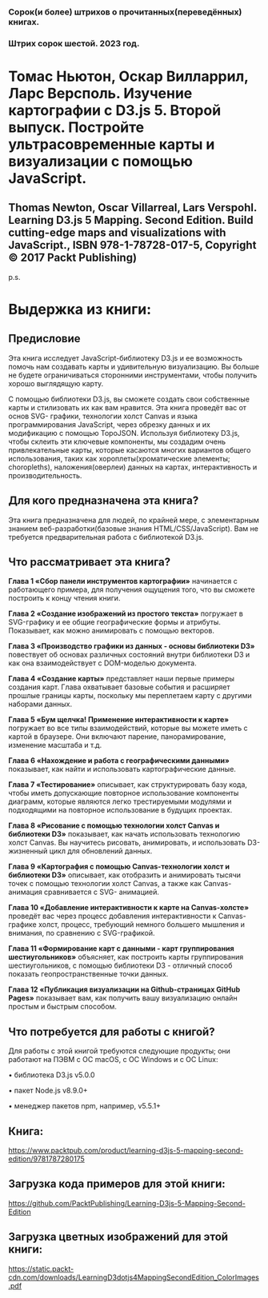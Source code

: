 ### Сорок(и более) штрихов о прочитанных(переведённых) книгах. 
### Штрих сорок шестой. 2023 год.

# Томас Ньютон, Оскар Вилларрил, Ларс Версполь. Изучение картографии с D3.js 5. Второй выпуск. Постройте ультрасовременные карты и визуализации с помощью JavaScript.

## Thomas Newton, Oscar Villarreal, Lars Verspohl. Learning D3.js 5 Mapping. Second Edition. Build cutting-edge maps and visualizations with JavaScript., ISBN 978-1-78728-017-5, Copyright © 2017 Packt Publishing)

 
p.s.

# Выдержка из книги:


## Предисловие

Эта книга исследует JavaScript-библиотеку D3.js и ee возможность помочь нам создавать карты и удивительную визуализацию. Вы больше не будете ограничиваться сторонними инструментами, чтобы получить хорошо выглядящую карту.

С помощью библиотеки D3.js, вы сможете создать свои собственные карты и стилизовать их как вам нравится. Эта книга проведёт вас от основ SVG- графики, технологии холст Canvas и языка программирования JavaScript, через обрезку данных и их модификацию с помощью TopoJSON. Используя библиотеку D3.js, чтобы склеить эти ключевые компоненты, мы создадим очень привлекательные карты, которые касаются многих вариантов общего использования, таких как хороплеты(хроматические элементы; choropleths), наложения(оверлеи) данных на картах, интерактивность и производительность.

## Для кого предназначена эта книга?

Эта книга предназначена для людей, по крайней мере, с элементарным знанием веб-разработки(базовые знания HTML/CSS/JavaScript). Вам не требуется предварительная работа с библиотекой D3.js.
  
 
 
## Что рассматривает эта книга?

**Глава 1 «Сбор панели инструментов картографии»** начинается с работающего примера, для получения ощущения того, что вы сможете построить к концу чтения книги.

**Глава 2 «Создание изображений из простого текста»** погружает в SVG-графику и ее общие географические формы и атрибуты. Показывает, как можно анимировать с помощью векторов.

**Глава 3 «Производство графики из данных - основы библиотеки D3»** повествует об основах различных состояний внутри библиотеки D3 и как она взаимодействует с DOM-моделью документа.

**Глава 4 «Создание карты»** представляет наши первые примеры создания карт. Глава охватывает базовые события и расширяет прошлые границы карты, поскольку мы переплетаем карту с другими наборами данных.

**Глава 5 «Бум щелчка! Применение интерактивности к карте»** погружает во все типы взаимодействий, которые вы можете иметь с картой в браузере. Они включают парение, панорамирование, изменение масштаба и т.д.

**Глава 6 «Нахождение и работа с географическими данными»** показывает, как найти и использовать картографические данные.

**Глава 7 «Тестирование»** описывает, как структурировать базу кода, чтобы иметь допускающие повторное использование компоненты диаграмм, которые являются легко трестируемыми модулями и подходящими на повторное использование в будущих проектах.

**Глава 8 «Рисование с помощью технологии холст Canvas и библиотеки D3»** показывает, как начать использовать технологию холст Canvas. Вы научитесь рисовать, анимировать, и использовать D3-жизненный цикл для обновлений данных.

**Глава 9 «Картография с помощью Canvas-технологии холст и библиотеки D3»** описывает, как отобразить и анимировать тысячи точек с помощью технологии холст Canvas, а также как Canvas-анимация сравнивается с SVG- анимацией.

**Глава 10 «Добавление интерактивности к карте на Canvas-холсте»** проведёт вас через процесс добавления интерактивности к Canvas-графике холст, процесс, требующий немного большего мышления и внимания, по сравнению с SVG-графикой.

**Глава 11 «Формирование карт с данными - карт группирования шестиугольников»** объясняет, как построить карты группирования шестиугольников, с помощью библиотеки D3 - отличный способ показать геопространственные точки данных.

**Глава 12 «Публикация визуализации на Github-страницах GitHub Pages»** показывает вам, как получить вашу визуализацию онлайн простым и быстрым способом.


 
 
## Что потребуется для работы с книгой?

Для работы с этой книгой требуются следующие продукты; они работают на ПЭВМ с ОС macOS, с ОС Windows и с ОС Linux:

• библиотека D3.js v5.0.0

• пакет Node.js v8.9.0+

• менеджер пакетов npm, например, v5.5.1+ 

## Книга:
https://www.packtpub.com/product/learning-d3js-5-mapping-second-edition/9781787280175

## Загрузка кода примеров для этой книги:
https://github.com/PacktPublishing/Learning-D3js-5-Mapping-Second-Edition

## Загрузка цветных изображений для этой книги:
https://static.packt-cdn.com/downloads/LearningD3dotjs4MappingSecondEdition_ColorImages.pdf
